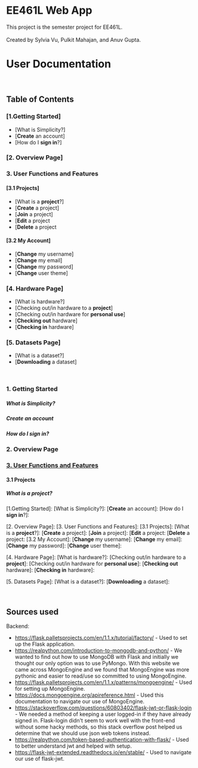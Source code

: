 # EE461L Web App

This project is the semester project for EE461L.  
&nbsp;   
Created by Sylvia Vu, Pulkit Mahajan, and Anuv Gupta.
&nbsp;
&nbsp;
# **User Documentation**
&nbsp;
## **Table of Contents**
### [1.Getting Started]
  - [What is Simplicity?]
  - [**Create** an account]
  - [How do I **sign in**?]
### [2. Overview Page]
### 3. User Functions and Features
#### [3.1 Projects]
   - [What is a **project**?]
   - [**Create** a project]
   - [**Join** a project]
   - [**Edit** a project
   - [**Delete** a project
  #### [3.2 My Account]
   - [**Change** my username]
   - [**Change** my email]
   - [**Change** my password]
   - [**Change** user theme]
### [4. Hardware Page]
   - [What is hardware?]
   - [Checking out/in hardware to a **project**]
   - [Checking out/in hardware for **personal use**]
   - [**Checking out** hardware]
   - [**Checking in** hardware]
### [5. Datasets Page]
   - [What is a dataset?]
   - [**Downloading** a dataset]

&nbsp;
&nbsp;
&nbsp;
&nbsp;
  
### 1. Getting Started
##### What is Simplicity?

##### Create an account

##### How do I sign in?


### 2. Overview Page


### [3. User Functions and Features](#3.-user-functions-and-features)
#### 3.1 Projects
##### What is a project?  
  
  
  
  
  
  
  
  
  
  
  
  
  
  
  
  
  
  
  
[1.Getting Started]:
[What is Simplicity?]:
[**Create** an account]:
[How do I **sign in**?]:

[2. Overview Page]:
[3. User Functions and Features]:
[3.1 Projects]:
[What is a **project**?]:
[**Create** a project]:
[**Join** a project]:
[**Edit** a project:
[**Delete** a project:
[3.2 My Account]:
[**Change** my username]:
[**Change** my email]:
[**Change** my password]:
[**Change** user theme]:

[4. Hardware Page]:
[What is hardware?]:
[Checking out/in hardware to a **project**]:
[Checking out/in hardware for **personal use**]:
[**Checking out** hardware]:
[**Checking in** hardware]:

[5. Datasets Page]:
[What is a dataset?]:
[**Downloading** a dataset]:





&nbsp;  
## Sources used

Backend:
- https://flask.palletsprojects.com/en/1.1.x/tutorial/factory/ - Used to set up the Flask application.
- https://realpython.com/introduction-to-mongodb-and-python/ - We wanted to find out how to use MongoDB with Flask and initially we thought our only option was to use PyMongo. With this website we came across MongoEngine and we found that MongoEngine was more pythonic and easier to read/use so committed to using MongoEngine.
- https://flask.palletsprojects.com/en/1.1.x/patterns/mongoengine/ - Used for setting up MongoEngine.
- https://docs.mongoengine.org/apireference.html - Used this documentation to navigate our use of MongoEngine.
- https://stackoverflow.com/questions/60803402/flask-jwt-or-flask-login - We needed a method of keeping a user logged-in if they have already signed in. Flask-login didn't seem to work well with the front-end without some hacky methods, so this stack overflow post helped us determine that we should use json web tokens instead.
- https://realpython.com/token-based-authentication-with-flask/ - Used to better understand jwt and helped with setup.
- https://flask-jwt-extended.readthedocs.io/en/stable/ - Used to navigate our use of flask-jwt.



